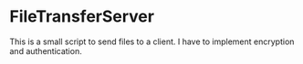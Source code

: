 # FileTransferServer

This is a small script to send files to a client. I have to implement encryption and authentication.